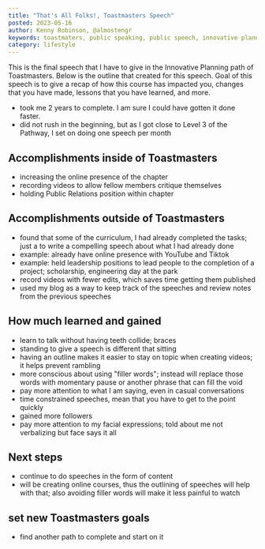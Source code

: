 ```yaml
---
title: "That's All Folks!, Toastmasters Speech"
posted: 2023-05-16
author: Kenny Robinson, @almostengr
keywords: toastmaters, public speaking, public speech, innovative planning, tower toastmasters
category: lifestyle
---
```


This is the final speech that I have to give in the Innovative Planning path of Toastmasters. Below is the outline that created 
for this speech. Goal of this speech is to give a recap of how this course has impacted you, changes that you have made, 
lessons that you have learned, and more.


* took me 2 years to complete. I am sure I could have gotten it done faster. 
* did not rush in the beginning, but as I got close to Level 3 of the Pathway, I set on doing one speech per month

## Accomplishments inside of Toastmasters

* increasing the online presence of the chapter
* recording videos to allow fellow members critique themselves
* holding Public Relations position within chapter

## Accomplishments outside of Toastmasters

* found that some of the curriculum, I had already completed the tasks; just a to write a compelling speech about what I had already done
* example: already have online presence with YouTube and Tiktok
* example: held leadership positions to lead people to the completion of a project; scholarship, engineering day at the park
* record videos with fewer edits, which saves time getting them published
* used my blog as a way to keep track of the speeches and review notes from the previous speeches

## How much learned and gained

* learn to talk without having teeth collide; braces
* standing to give a speech is different that sitting
* having an outline makes it easier to stay on topic when creating videos; it helps prevent rambling
* more conscious about using "filler words"; instead will replace those words with momentary pause or another phrase that can fill the void
* pay more attention to what I am saying, even in casual conversations
* time constrained speeches, mean that you have to get to the point quickly
* gained more followers
* pay more attention to my facial expressions; told about me not verbalizing but face says it all

## Next steps

* continue to do speeches in the form of content
* will be creating online courses, thus the outlining of speeches will help with that; also avoiding filler words will make it less painful to watch

## set new Toastmasters goals

* find another path to complete and start on it
